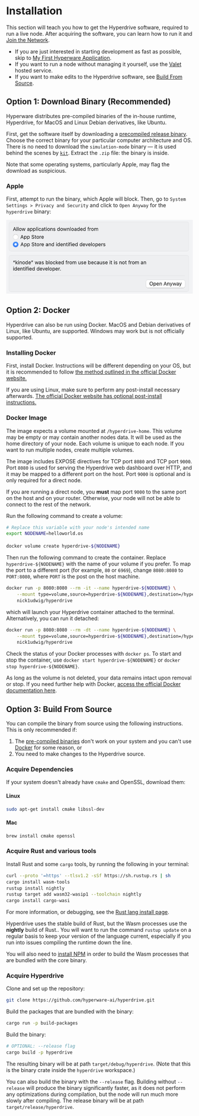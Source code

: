 # Installation

This section will teach you how to get the Hyperdrive software, required to run a live node.
After acquiring the software, you can learn how to run it and [Join the Network](./login.md).

- If you are just interested in starting development as fast as possible, skip to [My First Hyperware Application](../my_first_app/build_and_deploy_an_app.md).
- If you want to run a node without managing it yourself, use the [Valet](https://valet.hyperware.ai) hosted service.
- If you want to make edits to the Hyperdrive software, see [Build From Source](#option-3-build-from-source).

## Option 1: Download Binary (Recommended)

Hyperware distributes pre-compiled binaries of the in-house runtime, Hyperdrive, for MacOS and Linux Debian derivatives, like Ubuntu.

First, get the software itself by downloading a [precompiled release binary](https://github.com/hyperware-ai/hyperdrive/releases/latest).
Choose the correct binary for your particular computer architecture and OS.
There is no need to download the `simulation-mode` binary — it is used behind the scenes by [`kit`](../kit/boot-fake-node.md).
Extract the `.zip` file: the binary is inside.

Note that some operating systems, particularly Apple, may flag the download as suspicious.

### Apple

First, attempt to run the binary, which Apple will block.
Then, go to `System Settings > Privacy and Security` and click to `Open Anyway` for the `hyperdrive` binary:

![Apple unknown developer](../assets/apple-unknown-developer.png)

## Option 2: Docker

Hyperdrive can also be run using Docker.
MacOS and Debian derivatives of Linux, like Ubuntu, are supported.
Windows may work but is not officially supported.

### Installing Docker

First, install Docker.
Instructions will be different depending on your OS, but it is recommended to follow [the method outlined in the official Docker website.](https://docs.docker.com/get-docker/)

If you are using Linux, make sure to perform any post-install necessary afterwards.
[The official Docker website has optional post-install instructions.](https://docs.docker.com/engine/install/linux-postinstall/)

### Docker Image

The image expects a volume mounted at `/hyperdrive-home`.
This volume may be empty or may contain another nodes data.
It will be used as the home directory of your node.
Each volume is unique to each node.
If you want to run multiple nodes, create multiple volumes.

The image includes EXPOSE directives for TCP port `8080` and TCP port `9000`.
Port `8080` is used for serving the Hyperdrive web dashboard over HTTP, and it may be mapped to a different port on the host.
Port `9000` is optional and is only required for a direct node.

If you are running a direct node, you **must** map port `9000` to the same port on the host and on your router.
Otherwise, your node will not be able to connect to the rest of the network.

Run the following command to create a volume:

```bash
# Replace this variable with your node's intended name
export NODENAME=helloworld.os

docker volume create hyperdrive-${NODENAME}
```

Then run the following command to create the container.
Replace `hyperdrive-${NODENAME}` with the name of your volume if you prefer.
To map the port to a different port (for example, `80` or `6969`), change `8080:8080` to `PORT:8080`, where `PORT` is the post on the host machine.

```bash
docker run -p 8080:8080 --rm -it --name hyperdrive-${NODENAME} \
    --mount type=volume,source=hyperdrive-${NODENAME},destination=/hyperdrive-home \
    nick1udwig/hyperdrive
```

which will launch your Hyperdrive container attached to the terminal.
Alternatively, you can run it detached:

```bash
docker run -p 8080:8080 --rm -dt --name hyperdrive-${NODENAME} \
    --mount type=volume,source=hyperdrive-${NODENAME},destination=/hyperdrive-home \
    nick1udwig/hyperdrive
```

Check the status of your Docker processes with `docker ps`.
To start and stop the container, use `docker start hyperdrive-${NODENAME}` or `docker stop hyperdrive-${NODENAME}`.

As long as the volume is not deleted, your data remains intact upon removal or stop.
If you need further help with Docker, [access the official Docker documentation here](https://docs.docker.com/manuals/).

## Option 3: Build From Source

You can compile the binary from source using the following instructions.
This is only recommended if:

1. The [pre-compiled binaries](#download-binary) don't work on your system and you can't use [Docker](#docker) for some reason, or
2. You need to make changes to the Hyperdrive source.

### Acquire Dependencies

If your system doesn't already have `cmake` and OpenSSL, download them:

#### Linux

```bash
sudo apt-get install cmake libssl-dev
```

#### Mac

```bash
brew install cmake openssl
```

### Acquire Rust and various tools

Install Rust and some `cargo` tools, by running the following in your terminal:

```bash
curl --proto '=https' --tlsv1.2 -sSf https://sh.rustup.rs | sh
cargo install wasm-tools
rustup install nightly
rustup target add wasm32-wasip1 --toolchain nightly
cargo install cargo-wasi
```

For more information, or debugging, see the [Rust lang install page](https://www.rust-lang.org/tools/install).

Hyperdrive uses the stable build of Rust, but the Wasm processes use the **nightly** build of Rust..
You will want to run the command `rustup update` on a regular basis to keep your version of the language current, especially if you run into issues compiling the runtime down the line.

You will also need to [install NPM](https://docs.npmjs.com/downloading-and-installing-node-js-and-npm) in order to build the Wasm processes that are bundled with the core binary.

### Acquire Hyperdrive

Clone and set up the repository:

```bash
git clone https://github.com/hyperware-ai/hyperdrive.git
```

Build the packages that are bundled with the binary:
```bash
cargo run -p build-packages
```

Build the binary:

```bash
# OPTIONAL: --release flag
cargo build -p hyperdrive
```

The resulting binary will be at path `target/debug/hyperdrive`.
(Note that this is the binary crate inside the `hyperdrive` workspace.)

You can also build the binary with the `--release` flag.
Building without `--release` will produce the binary significantly faster, as it does not perform any optimizations during compilation, but the node will run much more slowly after compiling.
The release binary will be at path `target/release/hyperdrive`.
